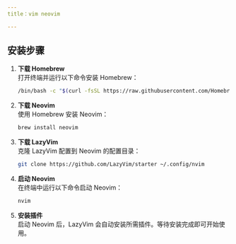 ```yaml
---
title：vim neovim

---
```


## 安装步骤

1. **下载 Homebrew**  
    打开终端并运行以下命令安装 Homebrew：  
    ```bash
    /bin/bash -c "$(curl -fsSL https://raw.githubusercontent.com/Homebrew/install/HEAD/install.sh)"
    ```

2. **下载 Neovim**  
    使用 Homebrew 安装 Neovim：  
    ```bash
    brew install neovim
    ```

3. **下载 LazyVim**  
    克隆 LazyVim 配置到 Neovim 的配置目录：  
    ```bash
    git clone https://github.com/LazyVim/starter ~/.config/nvim
    ```

4. **启动 Neovim**  
    在终端中运行以下命令启动 Neovim：  
    ```bash
    nvim
    ```

5. **安装插件**  
    启动 Neovim 后，LazyVim 会自动安装所需插件。等待安装完成即可开始使用。